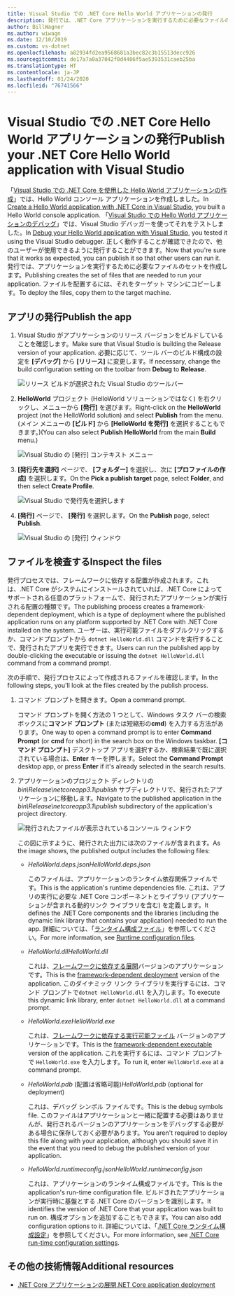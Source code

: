 ```yaml
---
title: Visual Studio での .NET Core Hello World アプリケーションの発行
description: 発行では、.NET Core アプリケーションを実行するために必要なファイルのセットを作成します。
author: BillWagner
ms.author: wiwagn
ms.date: 12/10/2019
ms.custom: vs-dotnet
ms.openlocfilehash: a82934fd2ea9568681a3bec82c3b15513decc926
ms.sourcegitcommit: de17a7a0a37042f0d4406f5ae5393531caeb25ba
ms.translationtype: HT
ms.contentlocale: ja-JP
ms.lasthandoff: 01/24/2020
ms.locfileid: "76741566"
---
```

# <a name="publish-your-net-core-hello-world-application-with-visual-studio"></a><span data-ttu-id="030dc-103">Visual Studio での .NET Core Hello World アプリケーションの発行</span><span class="sxs-lookup"><span data-stu-id="030dc-103">Publish your .NET Core Hello World application with Visual Studio</span></span>

<span data-ttu-id="030dc-104">「[Visual Studio での .NET Core を使用した Hello World アプリケーションの作成](with-visual-studio.md)」では、Hello World コンソール アプリケーションを作成しました。</span><span class="sxs-lookup"><span data-stu-id="030dc-104">In [Create a Hello World application with .NET Core in Visual Studio](with-visual-studio.md), you built a Hello World console application.</span></span> <span data-ttu-id="030dc-105">「[Visual Studio での Hello World アプリケーションのデバッグ](debugging-with-visual-studio.md)」では、Visual Studio デバッガーを使ってそれをテストしました。</span><span class="sxs-lookup"><span data-stu-id="030dc-105">In [Debug your Hello World application with Visual Studio](debugging-with-visual-studio.md), you tested it using the Visual Studio debugger.</span></span> <span data-ttu-id="030dc-106">正しく動作することが確認できたので、他のユーザーが使用できるように発行することができます。</span><span class="sxs-lookup"><span data-stu-id="030dc-106">Now that you're sure that it works as expected, you can publish it so that other users can run it.</span></span> <span data-ttu-id="030dc-107">発行では、アプリケーションを実行するために必要なファイルのセットを作成します。</span><span class="sxs-lookup"><span data-stu-id="030dc-107">Publishing creates the set of files that are needed to run your application.</span></span> <span data-ttu-id="030dc-108">ファイルを配置するには、それをターゲット マシンにコピーします。</span><span class="sxs-lookup"><span data-stu-id="030dc-108">To deploy the files, copy them to the target machine.</span></span>

## <a name="publish-the-app"></a><span data-ttu-id="030dc-109">アプリの発行</span><span class="sxs-lookup"><span data-stu-id="030dc-109">Publish the app</span></span>

1. <span data-ttu-id="030dc-110">Visual Studio がアプリケーションのリリース バージョンをビルドしていることを確認します。</span><span class="sxs-lookup"><span data-stu-id="030dc-110">Make sure that Visual Studio is building the Release version of your application.</span></span> <span data-ttu-id="030dc-111">必要に応じて、ツール バーのビルド構成の設定を **[デバッグ]** から **[リリース]** に変更します。</span><span class="sxs-lookup"><span data-stu-id="030dc-111">If necessary, change the build configuration setting on the toolbar from **Debug** to **Release**.</span></span>

   ![リリース ビルドが選択された Visual Studio のツールバー](media/publishing-with-visual-studio/visual-studio-toolbar-release.png)

1. <span data-ttu-id="030dc-113">**HelloWorld** プロジェクト (HelloWorld ソリューションではなく) を右クリックし、メニューから **[発行]** を選びます。</span><span class="sxs-lookup"><span data-stu-id="030dc-113">Right-click on the **HelloWorld** project (not the HelloWorld solution) and select **Publish** from the menu.</span></span> <span data-ttu-id="030dc-114">(メイン メニューの **[ビルド]** から **[HelloWorld を発行]** を選択することもできます。)</span><span class="sxs-lookup"><span data-stu-id="030dc-114">(You can also select **Publish HelloWorld** from the main **Build** menu.)</span></span>

   ![Visual Studio の [発行] コンテキスト メニュー](media/publishing-with-visual-studio/publish-context-menu.png)
   
1. <span data-ttu-id="030dc-116">**[発行先を選択]** ページで、 **[フォルダー]** を選択し、次に **[プロファイルの作成]** を選択します。</span><span class="sxs-lookup"><span data-stu-id="030dc-116">On the **Pick a publish target** page, select **Folder**, and then select **Create Profile**.</span></span>

   ![Visual Studio で発行先を選択します](media/publishing-with-visual-studio/pick-publish-target.png)
   
1. <span data-ttu-id="030dc-118">**[発行]** ページで、 **[発行]** を選択します。</span><span class="sxs-lookup"><span data-stu-id="030dc-118">On the **Publish** page, select **Publish**.</span></span>

   ![Visual Studio の [発行] ウィンドウ](media/publishing-with-visual-studio/publish-page.png)
   
## <a name="inspect-the-files"></a><span data-ttu-id="030dc-120">ファイルを検査する</span><span class="sxs-lookup"><span data-stu-id="030dc-120">Inspect the files</span></span>

<span data-ttu-id="030dc-121">発行プロセスでは、フレームワークに依存する配置が作成されます。これは、.NET Core がシステムにインストールされていれば、.NET Core によってサポートされる任意のプラットフォームで、発行されたアプリケーションが実行される配置の種類です。</span><span class="sxs-lookup"><span data-stu-id="030dc-121">The publishing process creates a framework-dependent deployment, which is a type of deployment where the published application runs on any platform supported by .NET Core with .NET Core installed on the system.</span></span> <span data-ttu-id="030dc-122">ユーザーは、実行可能ファイルをダブルクリックするか、コマンドプロンプトから `dotnet HelloWorld.dll` コマンドを実行することで、発行されたアプリを実行できます。</span><span class="sxs-lookup"><span data-stu-id="030dc-122">Users can run the published app by double-clicking the executable or issuing the `dotnet HelloWorld.dll` command from a command prompt.</span></span>

<span data-ttu-id="030dc-123">次の手順で、発行プロセスによって作成されるファイルを確認します。</span><span class="sxs-lookup"><span data-stu-id="030dc-123">In the following steps, you'll look at the files created by the publish process.</span></span>

1. <span data-ttu-id="030dc-124">コマンド プロンプトを開きます。</span><span class="sxs-lookup"><span data-stu-id="030dc-124">Open a command prompt.</span></span>

   <span data-ttu-id="030dc-125">コマンド プロンプトを開く方法の 1 つとして、Windows タスク バーの検索ボックスに**コマンド プロンプト** (または短縮形の**cmd**) を入力する方法があります。</span><span class="sxs-lookup"><span data-stu-id="030dc-125">One way to open a command prompt is to enter **Command Prompt** (or **cmd** for short) in the search box on the Windows taskbar.</span></span> <span data-ttu-id="030dc-126">**[コマンド プロンプト]** デスクトップ アプリを選択するか、検索結果で既に選択されている場合は、**Enter** キーを押します。</span><span class="sxs-lookup"><span data-stu-id="030dc-126">Select the **Command Prompt** desktop app, or press **Enter** if it's already selected in the search results.</span></span>

1. <span data-ttu-id="030dc-127">アプリケーションのプロジェクト ディレクトリの *bin\Release\netcoreapp3.1\publish* サブディレクトリで、発行されたアプリケーションに移動します。</span><span class="sxs-lookup"><span data-stu-id="030dc-127">Navigate to the published application in the *bin\Release\netcoreapp3.1\publish* subdirectory of the application's project directory.</span></span>

   ![発行されたファイルが表示されているコンソール ウィンドウ](media/publishing-with-visual-studio/published-files-output.png)

   <span data-ttu-id="030dc-129">この図に示すように、発行された出力には次のファイルが含まれます。</span><span class="sxs-lookup"><span data-stu-id="030dc-129">As the image shows, the published output includes the following files:</span></span>

      * <span data-ttu-id="030dc-130">*HelloWorld.deps.json*</span><span class="sxs-lookup"><span data-stu-id="030dc-130">*HelloWorld.deps.json*</span></span>

         <span data-ttu-id="030dc-131">このファイルは、アプリケーションのランタイム依存関係ファイルです。</span><span class="sxs-lookup"><span data-stu-id="030dc-131">This is the application's runtime dependencies file.</span></span> <span data-ttu-id="030dc-132">これは、アプリの実行に必要な .NET Core コンポーネントとライブラリ (アプリケーションが含まれる動的リンク ライブラリを含む) を定義します。</span><span class="sxs-lookup"><span data-stu-id="030dc-132">It defines the .NET Core components and the libraries (including the dynamic link library that contains your application) needed to run the app.</span></span> <span data-ttu-id="030dc-133">詳細については、「[ランタイム構成ファイル](https://github.com/dotnet/cli/blob/85ca206d84633d658d7363894c4ea9d59e515c1a/Documentation/specs/runtime-configuration-file.md)」を参照してください。</span><span class="sxs-lookup"><span data-stu-id="030dc-133">For more information, see [Runtime configuration files](https://github.com/dotnet/cli/blob/85ca206d84633d658d7363894c4ea9d59e515c1a/Documentation/specs/runtime-configuration-file.md).</span></span>

      * <span data-ttu-id="030dc-134">*HelloWorld.dll*</span><span class="sxs-lookup"><span data-stu-id="030dc-134">*HelloWorld.dll*</span></span>

         <span data-ttu-id="030dc-135">これは、[フレームワークに依存する展開](../deploying/deploy-with-cli.md#framework-dependent-deployment)バージョンのアプリケーションです。</span><span class="sxs-lookup"><span data-stu-id="030dc-135">This is the [framework-dependent deployment](../deploying/deploy-with-cli.md#framework-dependent-deployment) version of the application.</span></span> <span data-ttu-id="030dc-136">このダイナミック リンク ライブラリを実行するには、コマンド プロンプトで`dotnet HelloWorld.dll` を入力します。</span><span class="sxs-lookup"><span data-stu-id="030dc-136">To execute this dynamic link library, enter `dotnet HelloWorld.dll` at a command prompt.</span></span>

      * <span data-ttu-id="030dc-137">*HelloWorld.exe*</span><span class="sxs-lookup"><span data-stu-id="030dc-137">*HelloWorld.exe*</span></span>
      
         <span data-ttu-id="030dc-138">これは、[フレームワークに依存する実行可能ファイル](../deploying/deploy-with-cli.md#framework-dependent-executable) バージョンのアプリケーションです。</span><span class="sxs-lookup"><span data-stu-id="030dc-138">This is the [framework-dependent executable](../deploying/deploy-with-cli.md#framework-dependent-executable) version of the application.</span></span> <span data-ttu-id="030dc-139">これを実行するには、コマンド プロンプトで `HelloWorld.exe` を入力します。</span><span class="sxs-lookup"><span data-stu-id="030dc-139">To run it, enter `HelloWorld.exe` at a command prompt.</span></span>

      * <span data-ttu-id="030dc-140">*HelloWorld.pdb* (配置は省略可能)</span><span class="sxs-lookup"><span data-stu-id="030dc-140">*HelloWorld.pdb* (optional for deployment)</span></span>

         <span data-ttu-id="030dc-141">これは、デバッグ シンボル ファイルです。</span><span class="sxs-lookup"><span data-stu-id="030dc-141">This is the debug symbols file.</span></span> <span data-ttu-id="030dc-142">このファイルはアプリケーションと一緒に配置する必要はありませんが、発行されるバージョンのアプリケーションをデバッグする必要がある場合に保存しておく必要があります。</span><span class="sxs-lookup"><span data-stu-id="030dc-142">You aren't required to deploy this file along with your application, although you should save it in the event that you need to debug the published version of your application.</span></span>

      * <span data-ttu-id="030dc-143">*HelloWorld.runtimeconfig.json*</span><span class="sxs-lookup"><span data-stu-id="030dc-143">*HelloWorld.runtimeconfig.json*</span></span>

         <span data-ttu-id="030dc-144">これは、アプリケーションのランタイム構成ファイルです。</span><span class="sxs-lookup"><span data-stu-id="030dc-144">This is the application's run-time configuration file.</span></span> <span data-ttu-id="030dc-145">ビルドされたアプリケーションが実行時に基盤とする .NET Core のバージョンを識別します。</span><span class="sxs-lookup"><span data-stu-id="030dc-145">It identifies the version of .NET Core that your application was built to run on.</span></span> <span data-ttu-id="030dc-146">構成オプションを追加することもできます。</span><span class="sxs-lookup"><span data-stu-id="030dc-146">You can also add configuration options to it.</span></span> <span data-ttu-id="030dc-147">詳細については、「[.NET Core ランタイム構成設定](../run-time-config/index.md#runtimeconfigjson)」を参照してください。</span><span class="sxs-lookup"><span data-stu-id="030dc-147">For more information, see [.NET Core run-time configuration settings](../run-time-config/index.md#runtimeconfigjson).</span></span>

## <a name="additional-resources"></a><span data-ttu-id="030dc-148">その他の技術情報</span><span class="sxs-lookup"><span data-stu-id="030dc-148">Additional resources</span></span>

- [<span data-ttu-id="030dc-149">.NET Core アプリケーションの展開</span><span class="sxs-lookup"><span data-stu-id="030dc-149">.NET Core application deployment</span></span>](../deploying/index.md)

